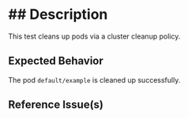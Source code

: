 # ## Description

This test cleans up pods via a cluster cleanup policy.

## Expected Behavior

The pod `default/example` is cleaned up successfully.

## Reference Issue(s)
